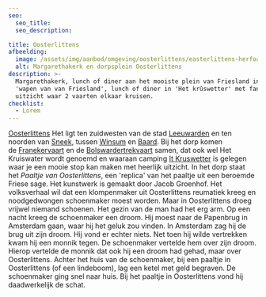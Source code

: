 ```yaml
---
seo:
  seo_title:
  seo_description:

title: Oosterlittens
afbeelding:
  image: /assets/img/aanbod/omgeving/oosterlittens/easterlittens-herfoarme-tsjerke-margryttsjerke.jpg
  alt: Margarethakerk en dorpsplein Oosterlittens
description: >-
  Margarethakerk, lunch of diner aan het mooiste plein van Friesland in het
  'wapen van van Friesland', lunch of diner in 'Het krûswetter' met fantastisch
  uitzicht waar 2 vaarten elkaar kruisen.
checklist:
  - Lorem
---
```


[Oosterlittens](https://nl.wikipedia.org/wiki/Oosterlittens)&nbsp;Het ligt ten zuidwesten van de stad&nbsp;[Leeuwarden](<https://nl.wikipedia.org/wiki/Leeuwarden_(stad)>)&nbsp;en ten noorden van&nbsp;[Sneek](<https://nl.wikipedia.org/wiki/Sneek_(stad)>), tussen&nbsp;[Winsum](<https://nl.wikipedia.org/wiki/Winsum_(Friesland)>)&nbsp;en&nbsp;[Baard](<https://nl.wikipedia.org/wiki/Baard_(Friesland)>). Bij het dorp komen de&nbsp;[Franekervaart](https://nl.wikipedia.org/wiki/Franekervaart)&nbsp;en de&nbsp;[Bolswardertrekvaart](https://nl.wikipedia.org/wiki/Bolswardertrekvaart)&nbsp;samen, dat ook wel Het Kruiswater wordt genoemd en waaraan camping [It Kruswetter](https://www.it-kruswetter.nl)&nbsp;is gelegen waar je een mooie stop kan maken met heerlijk uitzicht. In het dorp staat het&nbsp;_Paaltje van Oosterlittens_, een 'replica' van het paaltje uit een beroemde Friese sage. Het kunstwerk is gemaakt door Jacob Groenhof. Het volksverhaal wil dat een klompenmaker uit Oosterlittens reumatiek kreeg en noodgedwongen schoenmaker moest worden. Maar in Oosterlittens droeg vrijwel niemand schoenen. Het gezin van de man had het erg arm. Op een nacht kreeg de schoenmaker een droom. Hij moest naar de Papenbrug in Amsterdam gaan, waar hij het geluk zou vinden. In Amsterdam zag hij de brug uit zijn droom. Hij vond er echter niets. Net toen hij wilde vertrekken kwam hij een monnik tegen. De schoenmaker vertelde hem over zijn droom. Hierop vertelde de monnik dat ook hij een droom had gehad, maar over Oosterlittens. Achter het huis van de schoenmaker, bij een paaltje in Oosterlittens (of een lindeboom), lag een ketel met geld begraven. De schoenmaker ging snel naar huis. Bij het paaltje in Oosterlittens vond hij daadwerkelijk de schat.
